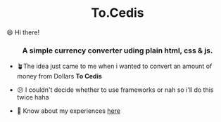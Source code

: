 <h1 align="center">To.Cedis</h1>
😄 Hi there!
<h3 align="center">A simple currency converter uding plain html, css & js.</h3>

- 🪴The idea just came to me when i wanted to convert an amount of money from Dollars **To Cedis**

- 😕 I couldn't decide whether to use frameworks or nah so i'll do this twice haha

- 📄 Know about my experiences <a href="https://drive.google.com/file/d/1ezeUM2d-cx9MVBE4Xk8oNEpcOYlDTmo9/view?usp=sharing">here</a>
